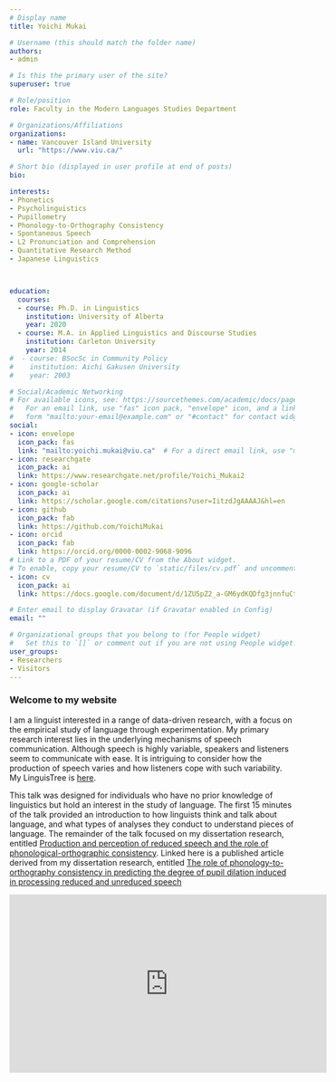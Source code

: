 ```yaml
---
# Display name
title: Yoichi Mukai

# Username (this should match the folder name)
authors:
- admin

# Is this the primary user of the site?
superuser: true

# Role/position
role: Faculty in the Modern Languages Studies Department

# Organizations/Affiliations
organizations:
- name: Vancouver Island University
  url: "https://www.viu.ca/"

# Short bio (displayed in user profile at end of posts)
bio:

interests:
- Phonetics
- Psycholinguistics
- Pupillometry
- Phonology-to-Orthography Consistency
- Spontaneous Speech
- L2 Pronunciation and Comprehension
- Quantitative Research Method
- Japanese Linguistics



education:
  courses:
  - course: Ph.D. in Linguistics
    institution: University of Alberta
    year: 2020
  - course: M.A. in Applied Linguistics and Discourse Studies
    institution: Carleton University
    year: 2014
#  - course: BSocSc in Community Policy
#    institution: Aichi Gakusen University
#    year: 2003

# Social/Academic Networking
# For available icons, see: https://sourcethemes.com/academic/docs/page-builder/#icons
#   For an email link, use "fas" icon pack, "envelope" icon, and a link in the
#   form "mailto:your-email@example.com" or "#contact" for contact widget.
social:
- icon: envelope
  icon_pack: fas
  link: "mailto:yoichi.mukai@viu.ca"  # For a direct email link, use "mailto:yoichi.mukai@viu.ca".
- icon: researchgate
  icon_pack: ai
  link: https://www.researchgate.net/profile/Yoichi_Mukai2
- icon: google-scholar
  icon_pack: ai
  link: https://scholar.google.com/citations?user=IitzdJgAAAAJ&hl=en
- icon: github
  icon_pack: fab
  link: https://github.com/YoichiMukai
- icon: orcid
  icon_pack: fab
  link: https://orcid.org/0000-0002-9068-9096
# Link to a PDF of your resume/CV from the About widget.
# To enable, copy your resume/CV to `static/files/cv.pdf` and uncomment the lines below.
- icon: cv
  icon_pack: ai
  link: https://docs.google.com/document/d/1ZU5pZ2_a-GM6ydKQDfg3jnnfuCtI7gYg_5nJ5qdl1iw/edit?usp=sharing

# Enter email to display Gravatar (if Gravatar enabled in Config)
email: ""

# Organizational groups that you belong to (for People widget)
#   Set this to `[]` or comment out if you are not using People widget.
user_groups:
- Researchers
- Visitors
---
```

### Welcome to my website

I am a linguist interested in a range of data-driven research, with a focus on the empirical study of language through experimentation. My primary research interest lies in the underlying mechanisms of speech communication. Although speech is highly variable, speakers and listeners seem to communicate with ease. It is intriguing to consider how the production of speech varies and how listeners cope with such variability. My LinguisTree is [here](https://academictree.org/linguistics/tree.php?pid=817024).

This talk was designed for individuals who have no prior knowledge of linguistics but hold an interest in the study of language. The first 15 minutes of the talk provided an introduction to how linguists think and talk about language, and what types of analyses they conduct to understand pieces of language. The remainder of the talk focused on my dissertation research, entitled [Production and perception of reduced speech and the role of phonological-orthographic consistency](https://doi.org/10.7939/r3-x8xz-yr25). Linked here is a published article derived from my dissertation research, entitled [The role of phonology-to-orthography consistency in predicting the degree of pupil dilation induced in processing reduced and unreduced speech](https://doi.org/10.1017/S0142716423000279)

<iframe width="560" height="315" src="https://www.youtube.com/embed/Izurn9z130U" frameborder="0" allow="accelerometer; autoplay; clipboard-write; encrypted-media; gyroscope; picture-in-picture" allowfullscreen></iframe>
